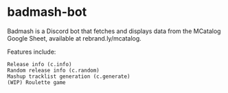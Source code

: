 # badmash-bot

Badmash is a Discord bot that fetches and displays data from the MCatalog Google Sheet, available at rebrand.ly/mcatalog.

Features include:
  
    Release info (c.info)
    Random release info (c.random)
    Mashup tracklist generation (c.generate)
    (WIP) Roulette game
